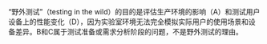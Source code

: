 “野外测试”（testing in the wild）的目的是评估生产环境的影响（A）和测试用户设备上的性能变化（D），因为实验室环境无法完全模拟实际用户的使用场景和设备差异。B和C属于测试准备或需求分析阶段的问题，不是野外测试的理由。